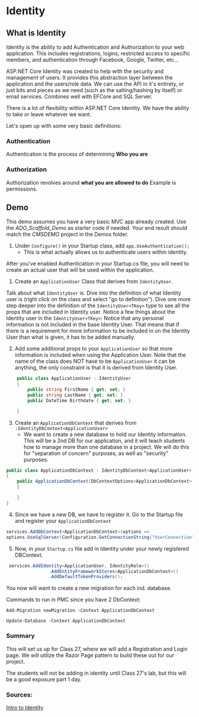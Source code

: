 # Identity

## What is Identity
Identity is the ability to add Authentication and Authorization to your web application. This includes registrations, logins, restricted access to specific members, and authentication through Facebook, Google, Twitter, etc...

ASP.NET Core Identity was created to help with the security and management of users.
It provides this abstraction layer between the application and the users/role data. 
We can use the API in it's entirety, or just bits and pieces as we need (such as the salting/hashing by itself) or email services. 
Combines well with EFCore and SQL Server. 

There is a lot of flexibility within ASP.NET Core Identity. 
We have the ability to take or leave whatever we want. 

Let's open up with some very basic definitions:

### Authentication

Authentication is the process of determining **Who you are**

### Authorization

Authorization revolves around **what you are allowed to do**
Example is permissions. 

## Demo

This demo assumes you have a very basic MVC app already created. 
Use the *ADO_Scaffold_Demo* as starter code if needed. Your end result 
should match the *CMSDEMO* project in the Demos folder.

1. Under `Configure()` in your Startup class, add `app.UseAuthentication();` 
     - This is what actually allows us to authenticate users within identity.


After you've enabled Authentication in your Startup.cs file, you will need to create an 
actual user that will be used within the application. 

1. Create an `ApplicationUser` Class that derives from `IdentityUser`.

Talk about what `IdentityUser` is. Dive into the definition of what Identity user is 
(right click on the class and select "go to definition"). Dive one more step deeper into the
definition of the `IdentityUser<TKey>` type to see all the props that are included in 
Identity user. Notice a few things about the Identity user in the `IdentityUser<TKey>`:
Notice that any personal information is not included in the base Identity User. That means that
if there is a requirement for more information to be included in on the Identity User than 
what is given, it has to be added manually.  

2. Add some additional props to your `ApplicationUser` so that more information is included
when using the Application User. Note that the name of the class does NOT have to be `ApplicationUser` 
it can be anything, the only constraint is that it is derived from Identity User. 

```csharp
    public class ApplicationUser : IdentityUser
    {
        public string FirstName { get; set; }
        public string LastName { get; set; }
        public DateTime Birthdate { get; set; }

    }
```
3. Create an `ApplicationDbContext` that derives from `:IdentityDbContext<ApplicationUser>`
     - We want to create a new database to hold our Identity information. This will be a 2nd DB for our 
     application, and it will teach students how to manage more than one database in a project. We will do
this for "separation of concern" purposes, as well as "security" purposes. 

```csharp
public class ApplicationDbContext : IdentityDbContext<ApplicationUser>
{
    public ApplicationDbContext(DbContextOptions<ApplicationDbContext> options):base(options)
    {

    }
}
```

4. Since we have a new DB, we have to register it. Go to the Startup file and register
your `ApplicationDbContext`

```csharp
services.AddDbContext<ApplicationDbContext>(options =>
options.UseSqlServer(Configuration.GetConnectionString("UserConnection")));
```

5. Now, in your `Startup.cs` file add in Identity under your newly registered DBContext.

```csharp
 services.AddIdentity<ApplicationUser, IdentityRole>()
                .AddEntityFrameworkStores<ApplicationDbContext>()
                .AddDefaultTokenProviders();
```

You now will want to create a new migration for each ind. database.

Commands to run in PMC since you have 2 DbContext:

```
Add-Migration newMigration -Context ApplicationDbContext
```

```
Update-Database -Context ApplicationDbContext
```


### Summary
This will set us up for Class 27, where we will add a Registration and Login
page. We will utilize the Razor Page pattern to build these out for our project. 

The students will not be adding in identity until Class 27's lab, but this will be a good
exposure part 1 day.

### Sources:
[Intro to Identity](https://docs.microsoft.com/en-us/aspnet/core/security/authentication/identity?view=aspnetcore-2.1&tabs=visual-studio%2Caspnetcore2x)




